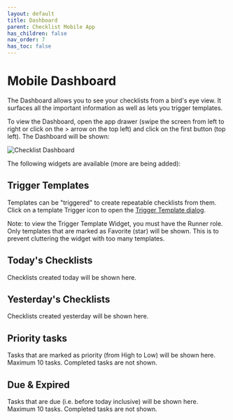 ```yaml
---
layout: default
title: Dashboard
parent: Checklist Mobile App
has_children: false
nav_order: 7
has_toc: false
---
```


# Mobile Dashboard

The Dashboard allows you to see your checklists from a bird's eye view. It surfaces all the important information as well as lets you trigger templates.

To view the Dashboard, open the app drawer (swipe the screen from left to right or click on the > arrow on the top left) and click on the first button (top left). The Dashboard will be shown:

![Checklist Dashboard](/assets/images/mobile/dashboard.png)

The following widgets are available (more are being added):

## Trigger Templates
Templates can be "triggered" to create repeatable checklists from them. Click on a template Trigger icon to open the [Trigger Template dialog](/mobile/templates/run).

Note: to view the Trigger Template Widget, you must have the Runner role. Only templates that are marked as Favorite (star) will be shown. This is to prevent cluttering the widget with too many templates.

## Today's Checklists
Checklists created today will be shown here.

## Yesterday's Checklists
Checklists created yesterday will be shown here.

## Priority tasks
Tasks that are marked as priority (from High to Low) will be shown here. Maximum 10 tasks. Completed tasks are not shown.

## Due & Expired
Tasks that are due (i.e. before today inclusive) will be shown here. Maximum 10 tasks. Completed tasks are not shown.
